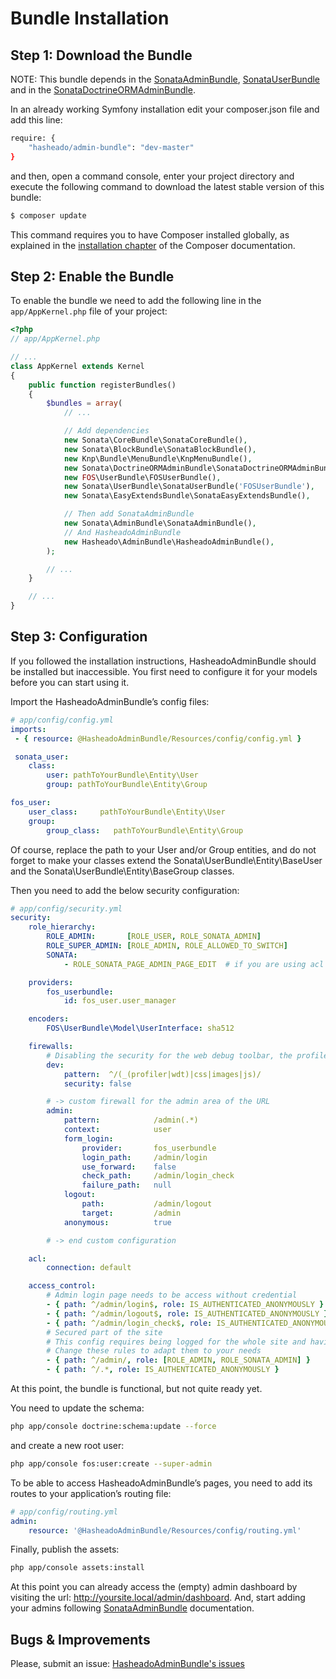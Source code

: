 Bundle Installation
===================

Step 1: Download the Bundle
---------------------------

NOTE: This bundle depends in the [SonataAdminBundle](http://sonata-project.org/bundles/admin/2-3/doc/index.html), [SonataUserBundle](http://sonata-project.org/bundles/user/master/doc/reference/installation.html) and in the [SonataDoctrineORMAdminBundle](http://sonata-project.org/bundles/doctrine-orm-admin/master/doc/reference/installation.html).

In an already working Symfony installation edit your composer.json file and add this line:

```bash
require: {
    "hasheado/admin-bundle": "dev-master"
}
```

and then, open a command console, enter your project directory and execute the
following command to download the latest stable version of this bundle:

```bash
$ composer update
```

This command requires you to have Composer installed globally, as explained
in the [installation chapter](https://getcomposer.org/doc/00-intro.md)
of the Composer documentation.

Step 2: Enable the Bundle
-------------------------

To enable the bundle we need to add the following line in the `app/AppKernel.php`
file of your project:

```php
<?php
// app/AppKernel.php

// ...
class AppKernel extends Kernel
{
    public function registerBundles()
    {
        $bundles = array(
            // ...

            // Add dependencies
            new Sonata\CoreBundle\SonataCoreBundle(),
            new Sonata\BlockBundle\SonataBlockBundle(),
            new Knp\Bundle\MenuBundle\KnpMenuBundle(),
            new Sonata\DoctrineORMAdminBundle\SonataDoctrineORMAdminBundle(),
            new FOS\UserBundle\FOSUserBundle(),
            new Sonata\UserBundle\SonataUserBundle('FOSUserBundle'),
            new Sonata\EasyExtendsBundle\SonataEasyExtendsBundle(),

            // Then add SonataAdminBundle
            new Sonata\AdminBundle\SonataAdminBundle(),
            // And HasheadoAdminBundle
            new Hasheado\AdminBundle\HasheadoAdminBundle(),
        );

        // ...
    }

    // ...
}
```

Step 3: Configuration
---------------------

If you followed the installation instructions, HasheadoAdminBundle should be installed but inaccessible. You first need to configure it for your models before you can start using it.

Import the HasheadoAdminBundle’s config files:

```yml
# app/config/config.yml
imports:
 - { resource: @HasheadoAdminBundle/Resources/config/config.yml }

 sonata_user:
    class:
        user: pathToYourBundle\Entity\User
        group: pathToYourBundle\Entity\Group

fos_user:
    user_class:     pathToYourBundle\Entity\User
    group:
        group_class:   pathToYourBundle\Entity\Group
 ```

Of course, replace the path to your User and/or Group entities, and do not forget to make your classes extend the Sonata\UserBundle\Entity\BaseUser and the Sonata\UserBundle\Entity\BaseGroup classes.


Then you need to add the below security configuration:

```yml
# app/config/security.yml
security:
    role_hierarchy:
        ROLE_ADMIN:       [ROLE_USER, ROLE_SONATA_ADMIN]
        ROLE_SUPER_ADMIN: [ROLE_ADMIN, ROLE_ALLOWED_TO_SWITCH]
        SONATA:
            - ROLE_SONATA_PAGE_ADMIN_PAGE_EDIT  # if you are using acl then this line must be commented

    providers:
        fos_userbundle:
            id: fos_user.user_manager

    encoders:
        FOS\UserBundle\Model\UserInterface: sha512

    firewalls:
        # Disabling the security for the web debug toolbar, the profiler and Assetic.
        dev:
            pattern:  ^/(_(profiler|wdt)|css|images|js)/
            security: false

        # -> custom firewall for the admin area of the URL
        admin:
            pattern:            /admin(.*)
            context:            user
            form_login:
                provider:       fos_userbundle
                login_path:     /admin/login
                use_forward:    false
                check_path:     /admin/login_check
                failure_path:   null
            logout:
                path:           /admin/logout
                target:         /admin
            anonymous:          true

        # -> end custom configuration

    acl:
        connection: default

    access_control:
        # Admin login page needs to be access without credential
        - { path: ^/admin/login$, role: IS_AUTHENTICATED_ANONYMOUSLY }
        - { path: ^/admin/logout$, role: IS_AUTHENTICATED_ANONYMOUSLY }
        - { path: ^/admin/login_check$, role: IS_AUTHENTICATED_ANONYMOUSLY }
        # Secured part of the site
        # This config requires being logged for the whole site and having the admin role for the admin part.
        # Change these rules to adapt them to your needs
        - { path: ^/admin/, role: [ROLE_ADMIN, ROLE_SONATA_ADMIN] }
        - { path: ^/.*, role: IS_AUTHENTICATED_ANONYMOUSLY }
```

At this point, the bundle is functional, but not quite ready yet.

You need to update the schema:
```bash
php app/console doctrine:schema:update --force
```

and create a new root user:
```bash
php app/console fos:user:create --super-admin
```

To be able to access HasheadoAdminBundle’s pages, you need to add its routes to your application’s routing file:

```yml
# app/config/routing.yml
admin:
    resource: '@HasheadoAdminBundle/Resources/config/routing.yml'

```
Finally, publish the assets:
```bash
php app/console assets:install
```

At this point you can already access the (empty) admin dashboard by visiting the url: http://yoursite.local/admin/dashboard. And, start adding your admins following [SonataAdminBundle](http://sonata-project.org/bundles/admin/2-3/doc/index.html) documentation.

Bugs & Improvements
-------------------

Please, submit an issue: [HasheadoAdminBundle's issues](https://github.com/emiliano-viada-developer/HasheadoAdminBundle/issues)